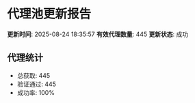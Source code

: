 # 代理池更新报告

**更新时间**: 2025-08-24 18:35:57
**有效代理数量**: 445
**更新状态**:  成功

## 代理统计
- 总获取: 445
- 验证通过: 445
- 成功率: 100%
